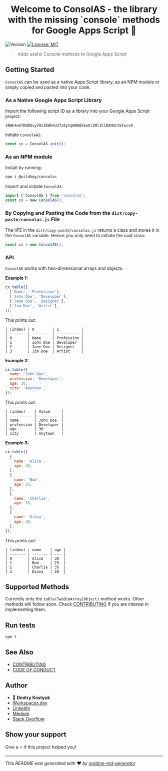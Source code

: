 <h1 align="center">Welcome to ConsolAS - the library with the missing `console` methods for Google Apps Script 👋</h1>
<p>
  <img alt="Version" src="https://img.shields.io/badge/version-1.1.0-blue.svg?cacheSeconds=2592000" />
  <a href="#" target="_blank">
    <img alt="License: MIT" src="https://img.shields.io/badge/License-MIT-yellow.svg" />
  </a>
</p>

> Adds useful Console methods to Google Apps Script

## Getting Started

`ConsolAS` can be used as a native Apps Script library, as an NPM module or simply copied and pasted into your code.

### As a Native Google Apps Script Library

Import the following script ID as a library into your Google Apps Script project:

```text
18Wk4wG7DGRGvy39zZbWhkU37z6ytqW06QkSwUlZHlIClQXHmCtEFucvD
```

Initiate `ConsoleAS`:

```js
const cx = ConsolAS.init();
```

### As an NPM module

Install by running:

```sh
npm i @wildhog/consolas
```

Import and initiate `ConsolAS`:

```js
import { ConsolAS } from 'consolas';
const cx = new ConsolAS();
```

### By Copying and Pasting the Code from the `dist/copy-paste/consolas.js` File

The IIFE in the `dist/copy-paste/consolas.js` returns a class and stores it in the `ConsolAS` variable. Hence you only need to initiate the said class:

```js
const cx = new ConsolAS();
```

### API

`ConsolAS` works with two-dimensional arrays and objects.

**Example 1:**

```js
cx.table([
  ['Name', 'Profession'],
  ['John Doe', 'Developer'],
  ['Jane Doe', 'Designer'],
  ['Jim Doe', 'Artist'],
]);
```

This prints out:

```text
| (index) | 0        | 1          |
| ------- | -------- | ---------- |
| 0       | Name     | Profession |
| 1       | John Doe | Developer  |
| 2       | Jane Doe | Designer   |
| 3       | Jim Doe  | Artist     |
```

**Example 2:**

```js
cx.table({
  name: 'John Doe',
  profession: 'Developer',
  age: 30,
  city: 'Anytown',
});
```

This prints out:

```text
| (index)    | Value     |
| ---------- | --------- |
| name       | John Doe  |
| profession | Developer |
| age        | 30        |
| city       | Anytown   |
```

**Example 3:**

```js
cx.table([
  {
    name: 'Alice',
    age: 30,
  },
  {
    name: 'Bob',
    age: 25,
  },
  {
    name: 'Charlie',
    age: 35,
  },
  {
    name: 'Diana',
    age: 28,
  },
]);
```

This prints out:

```text
| (index) | name    | age |
| ------- | ------- | --- |
| 0       | Alice   | 30  |
| 1       | Bob     | 25  |
| 2       | Charlie | 35  |
| 3       | Diana   | 28  |
```

## Supported Methods

Currently only the `table(TwoDimArray|Object)` method works. Other methods will follow soon. Check [CONTRIBUTING](CONTRIBUTING.md) if you are interest in implementing them.

## Run tests

```sh
npm t
```

## See Also

- [CONTRIBUTING](CONTRIBUTING.md)
- [CODE OF CONDUCT](CODE_OF_CONDUCT.md)

## Author

- 👤 **Dmitry Kostyuk**
- [Wurkspaces.dev](https://wurkspaces.dev)
- [LinkedIn](<[linkedin.com](https://www.linkedin.com/in/dmitrykostyuk/)>)
- [Medium](https://blog.wurkspaces.dev)
- [Stack Overflow](https://stackoverflow.com/users/13229211/dmitry-kostyuk)

## Show your support

Give a ⭐️ if this project helped you!

---

_This README was generated with ❤️ by [readme-md-generator](https://github.com/kefranabg/readme-md-generator)_
